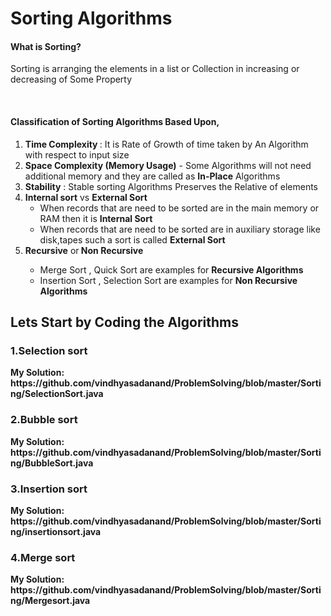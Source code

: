 <h1>Sorting Algorithms</h1>

<h4> What is Sorting?</h4>
<p>Sorting is arranging the elements in a list or Collection in increasing or decreasing  of Some Property </P></br>
<h4>Classification of Sorting Algorithms Based Upon,</h4>
<ol>
  <li> <b> Time Complexity </b>: It is Rate of Growth of time taken by An Algorithm with respect to input size</li>
  <li><b> Space Complexity (Memory Usage)</b> - Some Algorithms will not need additional memory and they are called as <b>In-Place</b> Algorithms
  </li>
  <li> <b>Stability</b> : Stable sorting Algorithms Preserves the Relative  of elements  </li>
  <li><b>Internal sort</b> vs <b>External Sort</b> 
  <ul>
    <li>When records that are need to be sorted are in the main memory or RAM then it is <b>Internal Sort</b></li>
    <li>When records that are need to be sorted are in auxiliary storage like disk,tapes such a sort is called <b>External Sort</b></li>
    </ul>
  <li><b>Recursive</b> or<b> Non Recursive</b></li>
  <ul>
    <li>Merge Sort , Quick Sort are examples for <b>Recursive Algorithms</b> </li>
    <li> Insertion Sort , Selection Sort are examples for <b>Non Recursive Algorithms</b>
  </ul>
  </li>
 </ol>
<h2>Lets Start by Coding the Algorithms</h2>
<h3> 1.Selection sort </h3>
<b> My Solution: https://github.com/vindhyasadanand/ProblemSolving/blob/master/Sorting/SelectionSort.java </b>

<h3> 2.Bubble sort </h3>
<b> My Solution: https://github.com/vindhyasadanand/ProblemSolving/blob/master/Sorting/BubbleSort.java</b>

<h3> 3.Insertion sort </h3>
<b> My Solution: https://github.com/vindhyasadanand/ProblemSolving/blob/master/Sorting/insertionsort.java</b>

<h3> 4.Merge sort </h3>
<b> My Solution: https://github.com/vindhyasadanand/ProblemSolving/blob/master/Sorting/Mergesort.java</b>

